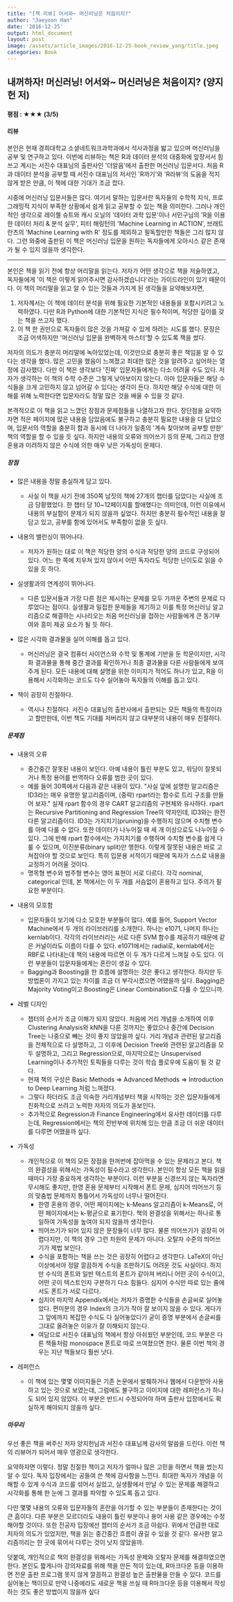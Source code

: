 ```yaml
---
title: "[책 리뷰] 어서와~ 머신러닝은 처음이지?"
author: "Jaeyoon Han"
date: '2016-12-25'
output: html_document
layout: post
image: /assets/article_images/2016-12-25-book_review_yang/title.jpeg
categories: Book
---
```






## 내꺼하자! 머신러닝! 어서와~ 머신러닝은 처음이지? (양지헌 저)

#### 평점 : ★★★ (3/5)

#### 리뷰 
본인은 현재 경희대학교 소셜네트워크과학과에서 석사과정을 밟고 있으며 머신러닝을 공부 및 연구하고 있다. 이번에 리뷰하는 책은 R과 데이터 분석의 대중화에 앞장서서 힘쓰고 계시는 서진수 대표님의 출판사인 '더알음'에서 출판한 머신러닝 입문서다. 처음 R과 데이터 분석을 공부할 때 서진수 대표님의 저서인 'R까기'와 'R라뷰'의 도움을 적지 않게 받은 만큼, 이 책에 대한 기대가 조금 컸다.

시중에 머신러닝 입문서들은 많다. 여기서 말하는 입문서란 독자들의 수학적 지식, 프로그래밍적 지식이 부족한 상황에서 쉽게 읽고 공부할 수 있는 책을 의미한다. 그러나 개인적인 생각으로 레이첼 슈트와 캐시 오닐의 '데이터 과학 입문'이나 서민구님의 'R을 이용한 데이터 처리 & 분석 실무', 피터 해링턴의 'Machine Learning in ACTION', 브래트 란츠의 'Machine Learning with R' 정도를 제외하고 필독할만한 책들은 그리 많지 않다. 그런 와중에 출판된 이 책은 머신러닝 입문을 원하는 독자들에게 오아시스 같은 존재가 될 수 있지 않을까 생각한다.

---

본인은 책을 읽기 전에 항상 머리말을 읽는다. 저자가 어떤 생각으로 책을 저술하였고, 독자들에게 '이 책은 이렇게 읽어주시면 감사하겠습니다'라는 가이드라인이 있기 때문이다. 이 책의 머리말을 읽고 알 수 있는 것들과  가지게 된 생각들을 요약해보자면,

1. 저자께서는 이 책에 데이터 분석을 위해 필요한 기본적인 내용들을 포함시키려고 노력하였다. 다만 R과 Python에 대한 기본적인 지식은 필수적이며, 적당한 깊이를 갖는 책을 쓰고자 했다.
2. 이 책 한 권만으로 독자들이 많은 것을 가져갈 수 있게 하려는 시도를 했다. 문장은 조금 어색하지만 '머신러닝 입문을 완벽하게 마스터'할 수 있도록 책을 썼다.

저자의 의도가 충분히 머리말에 녹아있었는데, 이것만으로 충분히 좋은 책임을 알 수 있다는 생각을 했다. 많은 고민을 했음이 느껴졌고 최대한 많은 것을 알려주고 싶어하는 열정에 감사했다. 다만 이 책은 생각보다 '진짜' 입문자들에게는 다소 어려울 수도 있다. 저자가 생각하는 이 책의 수학 수준은 그렇게 낮아보이지 않는다. 아마 입문자들은 해당 수식들을 크게 고민하지 않고 넘어갈 수 있다는 생각이 든다. 하지만 해당 수식에 대한 이해를 위해 노력한다면 입문자라도 정말 많은 것을 배울 수 있을 것 같다.

본격적으로 이 책을 읽고 느꼈던 장점과 문제점들을 나열하고자 한다. 장단점을 요약하자면 적은 페이지에 많은 내용을 담았음에도 불구하고 충분히 필요한 내용을 다 담았으며, 입문서의 역할을 충분히 함과 동시에 더 나아가 일종의 '계속 찾아보며 공부할 만한' 책의 역할을 할 수 있을 듯 싶다. 하지만 내용의 오류와 띄어쓰기 등의 문제, 그리고 한영 혼용과 미려하지 않은 수식에 의한 매우 낮은 가독성이 문제다.

##### 장점
- 많은 내용을 정말 충실하게 담고 있다.
	- 사실 이 책을 사기 전에 350쪽 남짓의 책에 27개의 챕터를 담았다는 사실에 조금 당황했었다. 한 챕터 당 10~12페이지를 할애했다는 의미인데, 이런 이유에서 내용의 부실함이 문제가 되지 않을까 싶었다. 하지만 충분히 필수적인 내용을 잘 담고 있고, 공부를 함에 있어서도 부족함이 없을 듯 싶다.

- 내용의 밸런싱이 뛰어나다.
	- 저자가 원하는 대로 이 책은 적당한 양의 수식과 적당한 양의 코드로 구성되어 있다. 어느 한 쪽에 치우쳐 있지 않아서 어떤 독자라도 적당한 난이도로 읽을 수 있을 듯 하다. 

- 실생활과의 연계성이 뛰어나다.
	- 다른 입문서들과 가장 다른 점은 제시하는 문제를 모두 가까운 주변의 문제로 다루었다는 점이다. 실생활과 밀접한 문제들을 제기하고 이를 특정 머신러닝 알고리즘으로 해결하는 시나리오는 처음 머신러닝을 접하는 사람들에게 큰 동기부여와 흥미 제공 요소가 될 듯 하다.

- 많은 시각화 결과물을 실어 이해를 돕고 있다.
	- 머신러닝은 결국 컴퓨터 사이언스와 수학 및 통계에 기반을 둔 학문이지만, 시각화 결과물을 통해 중간 결과를 확인하거나 최종 결과물을 다른 사람들에게 보여주게 된다. 모든 내용에 대해 설명을 위한 이미지가 적어도 하나가 있고, R을 이용해서 시각화하는 코드도 다수 실어놓아 독자들의 이해를 돕고 있다.

- 책이 굉장히 친절하다.
	- 역시나 친절하다. 서진수 대표님의 출판사에서 출판되는 모든 책들의 특징이라고 할만한데, 이번 책도 기대를 저버리지 않고 대부분의 내용이 매우 친절하다.

##### 문제점
- 내용의 오류
	- 중간중간 잘못된 내용이 보인다. 아예 내용이 틀린 부분도 있고, 워딩이 잘못되거나 특정 용어를 번역하다 오류를 범한 곳이 있다.
	- 예를 들어 30쪽에서 다음과 같은 내용이 있다. "사실 앞에 설명한 알고리즘은 ID3라는 매우 유명한 알고리즘이며, (중략) rpart라는 함수로 트리 구조를 만들어 보자." 실제 rpart 함수의 경우 CART 알고리즘의 구현체와 유사하다. rpart는 Recursive Partitioning and Regression Tree의 약자인데, ID3와는 완전 다른 알고리즘이다. ID3는 가지치기(pruning)을 수행하지 않으며 수치형 변수를 아예 다룰 수 없다. 또한 데이터가 나누어질 때 세 개 이상으로도 나누어질 수 있다. 그에 반해 rpart 함수에서는 가지치기를 수행하며 수치형 변수를 쉽게 다룰 수 있으며, 이진분류(binary split)만 행한다. 이렇게 잘못된 내용은 바로 고쳐잡아야 할 것으로 보인다. 특히 입문용 서적이기 때문에 독자가 스스로 내용을 교정하기 어려울 것이다.
	- 명목형 변수와 범주형 변수는 영어 표현이 서로 다르다. 각각 nominal, categorical 인데, 본 책에서는 이 두 개를 서슴없이 혼용하고 있다. 주의가 필요한 부분이다.

- 내용의 모호함
	- 입문자들이 보기에 다소 모호한 부분들이 많다. 예를 들어, Support Vector Machine에서 두 개의 라이브러리를 소개한다. 하나는 e1071, 나머지 하나는 kernlab이다. 각각의 라이브러리는 서로 다른 SVM 함수를 제공하기 때문에 같은 커널이라도 이름이 다를 수 있다. e1071에서는 radial로, kernlab에서는 RBF로 나타내는데 책의 내용에 따르면 이 두 개가 다르게 느껴질 수도 있다. 이런 부분들이 입문자들에게는 혼란이 생길 수 있다.
	- Bagging과 Boosting을 한 흐름에 설명하는 것은 좋다고 생각한다. 하지만 두 방법론이 가지고 있는 차이를 조금 더 부각시켰으면 어땠을까 싶다. Bagging은 Majority Voting이고 Boosting은 Linear Combination로 다룰 수 있으니까.

- 레벨 디자인
	- 챕터의 순서가 조금 이해가 되지 않았다. 처음에 거리 개념을 소개하여 이후 Clustering Analysis와 kNN을 다룬 것까지는 좋았으나 중간에 Decision Tree는 나중으로 빼는 것이 좋지 않았을까 싶다. 거리 개념과 관련된 알고리즘을 전체적으로 다 설명하고, 그 이후에 Decision Tree와 관련된 알고리즘을 모두 설명하고, 그리고 Regression으로, 마지막으로는 Unsupervised Learning이나 추가적인 토픽들을 다루는 것이 학습 플로우에 도움이 될 것 같다.
	- 현재 책의 구성은 Basic Methods => Advanced Methods => Introduction to Deep Learning 처럼 느껴졌다. 
	- 그렇다 하더라도 조금 익숙한 거리개념부터 책을 시작하는 것은 입문자들에게 친화적으로 쓰려고 노력한 저자의 의도가 돋보인다.
	- 추가적으로 Regression과 Finance Engineering에서 유사한 데이터를 다루는데, Regression에서는 책의 전반부에 위치해 있는 만큼 조금 더 쉬운 데이터를 다루면 어땠을까 싶다.

- 가독성
	- 개인적으로 이 책의 모든 장점을 한꺼번에 잡아먹을 수 있는 문제라고 본다. 책의 완결성을 위해서는 가독성이 필수라고 생각한다. 본인이 항상 모든 책을 읽을 때마다 가장 중요하게 생각하는 부분이다. 이런 부분을 신경쓰지 않는 독자라면 무시해도 좋지만, 한영 혼용 문제부터 시작해서 폰트 문제, 심지어 띄어쓰기 등의 맞춤법 문제까지 통틀어서 가독성이 너무나 떨어진다.
		- 한영 혼용의 경우, 어떤 페이지에는 k-Means 알고리즘이 k-Means로, 어떤 페이지에서는 k-평균으로 표기한다. 책의 완결성을 위해서는 하나로 통일하여 가독성을 높여야 되지 않을까 생각한다.
		- 띄어쓰기가 되어 있지 않은 문장들이 너무 많다. 물론 띄어쓰기가 굉장히 어렵다지만, 이 책의 경우 그런 차원의 문제가 아니다. 오탈자 수준의 띄어쓰기가 제법 보인다.
		- 수식을 포함하는 책을 쓰는 것은 굉장히 어렵다고 생각한다. LaTeX이 아닌 이상에서야 정말 깔끔하게 수식을 조판하기도 어려운 것도 사실이다. 하지만 수식의 폰트와 일반 텍스트의 폰트가 같아져 버리니 어떤 곳이 수식이고, 어떤 곳이 텍스트인지 구분하기 다소 힘들다. 심지어 수식만 따로 있는 줄에서도 폰트가 서로 다르다.
		- 심지어 마지막 Appendix에서는 저자가 증명한 수식들을 손글씨로 실어놓았다. 편미분의 경우 Index의 크기가 작아 잘 보이지 않을 수 있다. 게다가 그 앞에까지 복잡한 수식도 다 실어놓았다가 굳이 증명 부분에서 손글씨를 그대로 올려놓은 이유가 잘 이해되지 않는다.
		- 여담으로 서진수 대표님의 책에서 항상 아쉬웠던 부분인데, 코드 부분은 다른 책들처럼 monospace 폰트로 따로 쓰여졌으면 한다. 물론 이번 책의 경우는 지난 책들보다 훨씬 낫다.

- 레퍼런스
    - 이 책에 있는 몇몇 이미지들은 기존 논문에서 발췌하거나 웹에서 다운받아 사용하고 있는 것으로 보였는데, 그럼에도 불구하고 이미지에 대한 레퍼런스가 하나도 되어 있지 않았다. 이 부분은 반드시 수정되어야 하며 출판사 입장에서도 확실하게 해야되지 않을까 싶다.

##### 마무리

우선 좋은 책을 써주신 저자 양지헌님과 서진수 대표님께 감사의 말씀을 드린다. 이런 책의 리뷰어가 되어서 매우 영광으로 생각한다.

요약하자면 이렇다. 정말 친절한 책이고 저자가 얼마나 많은 고민을 하면서 책을 썼는지 알 수 있다. 독자 입장에서는 공들여 쓴 책에 감사함을 느낀다. 최대한 독자가 개념을 이해할 수 있게 수식과 코드를 섞어서 실었고, 실생활에서 만날 수 있는 문제를 해결하고 시각화를 통해 한 눈에 그 결과를 파악할 수 있도록 돕고 있다.

다만 몇몇 내용의 오류와 입문자들의 혼란을 야기할 수 있는 부분들이 존재한다는 것이 큰 흠이다. 다른 부분은 모르더라도 내용이 틀린 부분이나 용어 사용 같은 경우에는 수정해야할 것이다. 또한 전공자 입장에선 챕터의 순서가 조금 아쉽다. 위에서 언급한 대로 저자의 의도가 있었지만, 책을 읽는 중간중간 흐름이 끊길 수 있을 것 같다. 유사한 알고리즘끼리는 한 곳에 묶어서 다루는 것이 낫지 않았을까.

덧붙여, 개인적으로 책의 완결성을 위해서는 가독성 문제와 오탈자 문제를 해결하였으면 한다. 본인도 짧게나마 강의자료를 위해 책을 만든 적이 있는데, R마크다운 등을 이용하면 전문 출판 프로그램 못지 않게 깔끔하고 완결성 높은 출판물을 만들 수 있다. 코드를 실어놓는 책이므로 만약 나중에라도 새로운 책을 쓰실 때 R마크다운 등을 이용해서 작성하는 것도 좋은 방법이지 않을까 싶다

